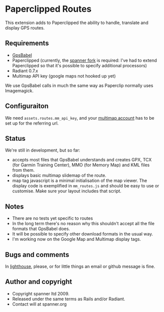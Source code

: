 # Paperclipped Routes

This extension adds to Paperclipped the ability to handle, translate and display GPS routes.

## Requirements

* [GpsBabel](http://www.gpsbabel.org/)
* Paperclipped (currently, the [spanner fork](https://github.com/spanner/paperclipped/tree) is required: I've had to extend Paperclipped so that it's possible to specify additional processors)
* Radiant 0.7.x
* Multimap API key (google maps not hooked up yet)

We use GpsBabel calls in much the same way as Paperclip normally uses Imagemagick. 

## Configuraiton

We need `assets.routes.mm_api_key`, and your [multimap account](https://www.multimap.com/my/signin/) has to be set up for the referring url. 

## Status

We're still in development, but so far:

* accepts most files that GpsBabel understands and creates GPX, TCX (for Garmin Training Center), MMO (for Memory Map) and KML files from them.
* displays basic multimap slidemap of the route.
* map tag javascript is a minimal initialisation of the map viewer. The display code is exemplified in `mm_routes.js` and should be easy to use or customise. Make sure your layout includes that script.

## Notes

* There are no tests yet specific to routes
* In the long term there's no reason why this shouldn't accept all the file formats that GpsBabel does.
* It will be possible to specify other download formats in the usual way.
* I'm working now on the Google Map and Multimap display tags.

## Bugs and comments

In [lighthouse](http://spanner.lighthouseapp.com/projects/26912-radiant-extensions), please, or for little things an email or github message is fine.

## Author and copyright

* Copyright spanner ltd 2009.
* Released under the same terms as Rails and/or Radiant.
* Contact will at spanner.org

